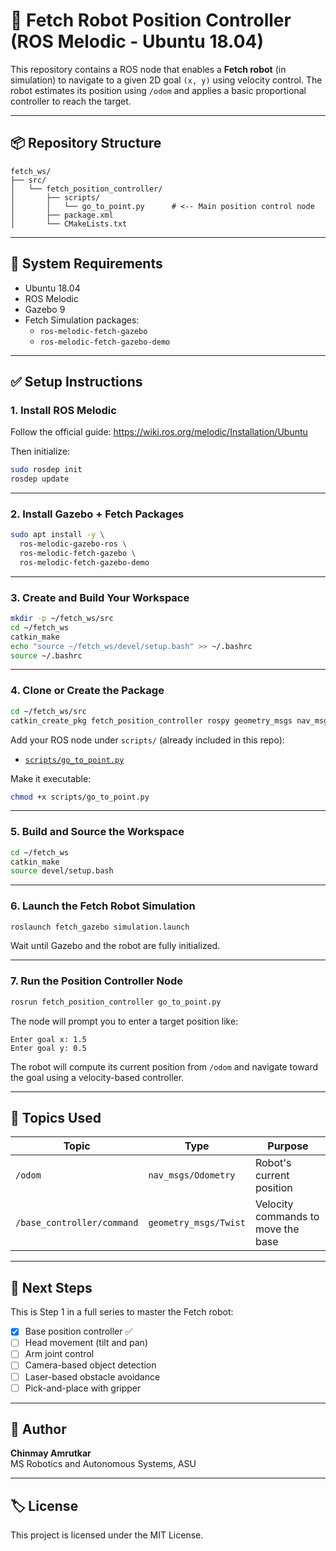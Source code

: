 # 🦾 Fetch Robot Position Controller (ROS Melodic - Ubuntu 18.04)

This repository contains a ROS node that enables a **Fetch robot** (in simulation) to navigate to a given 2D goal `(x, y)` using velocity control. The robot estimates its position using `/odom` and applies a basic proportional controller to reach the target.

---

## 📦 Repository Structure

```
fetch_ws/
├── src/
│   └── fetch_position_controller/
│       ├── scripts/
│       │   └── go_to_point.py      # <-- Main position control node
│       ├── package.xml
│       └── CMakeLists.txt
```

---

## 🧰 System Requirements

- Ubuntu 18.04
- ROS Melodic
- Gazebo 9
- Fetch Simulation packages:
  - `ros-melodic-fetch-gazebo`
  - `ros-melodic-fetch-gazebo-demo`

---

## ✅ Setup Instructions

### 1. Install ROS Melodic

Follow the official guide: https://wiki.ros.org/melodic/Installation/Ubuntu

Then initialize:
```bash
sudo rosdep init
rosdep update
```

---

### 2. Install Gazebo + Fetch Packages

```bash
sudo apt install -y \
  ros-melodic-gazebo-ros \
  ros-melodic-fetch-gazebo \
  ros-melodic-fetch-gazebo-demo
```

---

### 3. Create and Build Your Workspace

```bash
mkdir -p ~/fetch_ws/src
cd ~/fetch_ws
catkin_make
echo "source ~/fetch_ws/devel/setup.bash" >> ~/.bashrc
source ~/.bashrc
```

---

### 4. Clone or Create the Package

```bash
cd ~/fetch_ws/src
catkin_create_pkg fetch_position_controller rospy geometry_msgs nav_msgs
```

Add your ROS node under `scripts/` (already included in this repo):
- [`scripts/go_to_point.py`](scripts/go_to_point.py)

Make it executable:
```bash
chmod +x scripts/go_to_point.py
```

---

### 5. Build and Source the Workspace

```bash
cd ~/fetch_ws
catkin_make
source devel/setup.bash
```

---

### 6. Launch the Fetch Robot Simulation

```bash
roslaunch fetch_gazebo simulation.launch
```

Wait until Gazebo and the robot are fully initialized.

---

### 7. Run the Position Controller Node

```bash
rosrun fetch_position_controller go_to_point.py
```

The node will prompt you to enter a target position like:
```
Enter goal x: 1.5
Enter goal y: 0.5
```

The robot will compute its current position from `/odom` and navigate toward the goal using a velocity-based controller.

---

## 📡 Topics Used

| Topic | Type | Purpose |
|-------|------|---------|
| `/odom` | `nav_msgs/Odometry` | Robot's current position |
| `/base_controller/command` | `geometry_msgs/Twist` | Velocity commands to move the base |

---

## 🚀 Next Steps

This is Step 1 in a full series to master the Fetch robot:

- [x] Base position controller ✅
- [ ] Head movement (tilt and pan)
- [ ] Arm joint control
- [ ] Camera-based object detection
- [ ] Laser-based obstacle avoidance
- [ ] Pick-and-place with gripper

---

## 👤 Author

**Chinmay Amrutkar**  
MS Robotics and Autonomous Systems, ASU

---

## 🏷️ License

This project is licensed under the MIT License.
